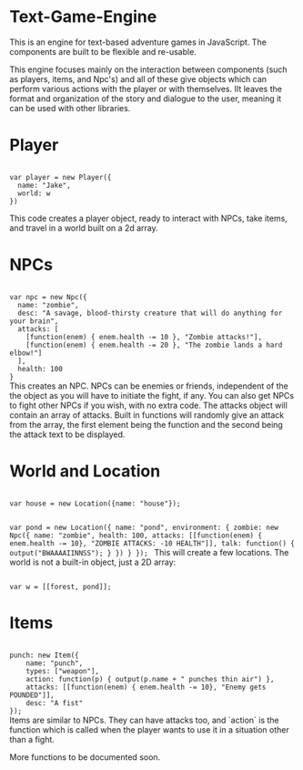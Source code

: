 # Text-Game-Engine
This is an engine for text-based adventure games in JavaScript. The components are built to be flexible and re-usable.

This engine focuses mainly on the interaction between components (such as players, items, and Npc's) and all of these give objects which can perform various actions with the player or with themselves. IIt leaves the format and organization of the story and dialogue to the user, meaning it can be used with other libraries.

# Player
<code>
var player = new Player({
  name: "Jake",
  world: w
})
</code>

This code creates a player object, ready to interact with NPCs, take items, and travel in a world built on a 2d array.

# NPCs
<code>
var npc = new Npc({
  name: "zombie",
  desc: "A savage, blood-thirsty creature that will do anything for your brain",
  attacks: [
    [function(enem) { enem.health -= 10 }, "Zombie attacks!"],
    [function(enem) { enem.health -= 20 }, "The zombie lands a hard elbow!"]
  ],
  health: 100
}
</code>
This creates an NPC. NPCs can be enemies or friends, independent of the the object as you will have to initiate the fight, if any. You can also get NPCs to fight other NPCs if you wish, with no extra code.
The attacks object will contain an array of attacks. Built in functions will randomly give an attack from the array, the first element being the function and the second being the attack text to be displayed.

# World and Location
<code>
var house = new Location({name: "house"});

var pond = new Location({
    name: "pond", 
    environment: {
    zombie: new Npc({
        name: "zombie",
        health: 100,
        attacks: [[function(enem) { enem.health -= 10}, "ZOMBIE ATTACKS: -10 HEALTH"]],
        talk: function() {
            output("BWAAAAIINNSS");
        }
    })
    }
});
</code>
This will create a few locations. 
The world is not a built-in object, just a 2D array:

<code>
var w = [[forest, pond]];
</code>

# Items
<code>
punch: new Item({
    name: "punch",
    types: ["weapon"],
    action: function(p) { output(p.name + " punches thin air") },
    attacks: [[function(enem) { enem.health -= 10}, "Enemy gets POUNDED"]],
    desc: "A fist"
});
</code>
Items are similar to NPCs. They can have attacks too, and `action` is the function which is called when the player wants to use it in a situation other than a fight.

More functions to be documented soon.

